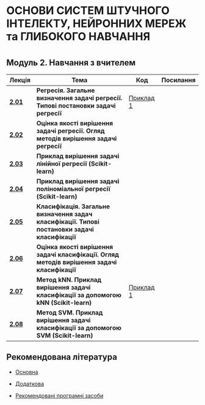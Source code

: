 <p align="center"><h1>ОСНОВИ СИСТЕМ ШТУЧНОГО ІНТЕЛЕКТУ, НЕЙРОННИХ МЕРЕЖ та ГЛИБОКОГО НАВЧАННЯ<h1></p>

<p align="center"><h2>Модуль 2. Навчання з вчителем  </h2> </summary>


| Лекція |Тема | Код | Посилання|
| -------|------ | ------ | ------ |
|**[2.01]()**|**Регресія. Загальне визначення  задачі регресії. Типові постановки задачі регресії** |[Приклад 1](/Mod_07_/07_01_TF/CODE_7_01_1/lec_07_01_Exmpl_1.md) | |
|**[2.02]()**|**Оцінка якості вирішення задачі регресії. Огляд методів вирішення задачі регресії**| | |
|**[2.03]()**|**Приклад вирішення задачі лінійної регресії (Scikit-learn)**| | |
|**[2.04]()**|**Приклад вирішення задачі поліноміальної регресії (Scikit-learn)**| | |
|**[2.05]()**|**Класифікація. Загальне визначення задач класифікації. Типові постановки задачі класифікації**| ||
|**[2.06]()**|**Оцінка якості вирішення задачі класифікації. Огляд методів вирішення задачі класифікації**| | |
|**[2.07](/Mod_02_/02_07_Class/Lec_02_07_git.pdf)**|**Метод  kNN. Приклад вирішення задачі класифікації за допомогою kNN (Scikit-learn)**| [Приклад 1](/Mod_02_/02_07_Class/CODE_2_07_1/lec_02_07_Exmpl_1.md) |           |
|**[2.08]()**| **Метод  SVM. Приклад вирішення задачі класифікації за допомогою SVM (Scikit-learn)** | | |



<p align="center"><h2> Рекомендована література </h2></p>

- [Основна](ADDONS/Lit_Main.md)

- [Додаткова](ADDONS/Lit_Add.md)

- [Рекомендовані програмні засоби](ADDONS/Prog_Sys.md)

